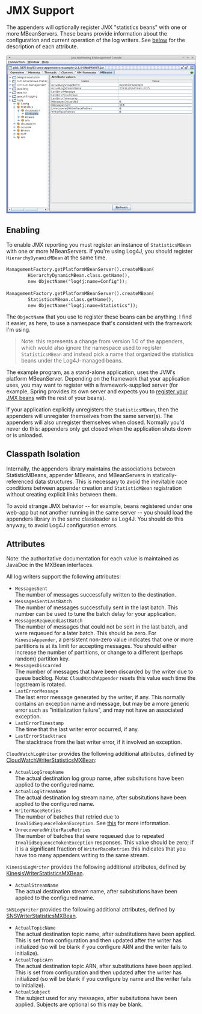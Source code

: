 # JMX Support

The appenders will optionally register JMX "statistics beans" with one or more MBeanServers.
These beans provide information about the configuration and current operation of the 
log writers. See [below](#attributes) for the description of each attribute.

![jconsole mbean view](jmx.png)


## Enabling

To enable JMX reporting you must register an instance of `StatisticsMBean` with one or more
MBeanServers. If you're using Log4J, you should register `HierarchyDynamicMBean` at the same
time.

```
ManagementFactory.getPlatformMBeanServer().createMBean(
        HierarchyDynamicMBean.class.getName(),
        new ObjectName("log4j:name=Config"));

ManagementFactory.getPlatformMBeanServer().createMBean(
        StatisticsMBean.class.getName(),
        new ObjectName("log4j:name=Statistics"));
```

The `ObjectName` that you use to register these beans can be anything. I find it easier, as here,
to use a namespace that's consistent with the framework I'm using.

> Note: this represents a change from version 1.0 of the appenders, which would also ignore the
  namespace used to register `StatisticsMBean` and instead pick a name that organized the
  statistics beans under the Log4J-managed beans.

The example program, as a stand-alone application, uses the JVM's platform MBeanServer. Depending on
the framework that your application uses, you may want to register with a framework-supplied server
(for example, Spring provides its own server and expects you to
[register your JMX beans](https://docs.spring.io/spring/docs/current/spring-framework-reference/integration.html#jmx)
with the rest of your beans).

If your application explicitly unregisters the `StatisticsMBean`, then the appenders will unregister
themselves from the same server(s). The appenders will also unregister themselves when closed. Normally
you'd never do this: appenders only get closed when the application shuts down or is unloaded.


## Classpath Isolation

Internally, the appenders library maintains the associations between StatisticMBeans, appender MBeans,
and MBeanServers in statically-referenced data structures. This is necessary to avoid the inevitable
race conditions between appender creation and `StatisticMBean` registration without creating explicit
links between them.

To avoid strange JMX behavior -- for example, beans registered under one web-app but not another
running in the same server -- you should load the appenders library in the same classloader as Log4J.
You should do this anyway, to avoid Log4J configuration errors.

## Attributes

Note: the authoritative documentation for each value is maintained as JavaDoc in the MXBean interfaces.

All log writers support the following attributes:

* `MessagesSent`  
  The number of messages successfully written to the destination.
* `MessagesSentLastBatch`  
  The number of messages successfully sent in the last batch. This number can be used to tune the
  batch delay for your application.
* `MessagesRequeuedLastBatch`  
  The number of messages that could not be sent in the last batch, and were requeued for a later
  batch. This should be zero. For `KinesisAppender`, a persistent non-zero value indicates that
  one or more partitions is at its limit for accepting messages. You should either increase the
  number of partitions, or change to a different (perhaps random) partition key.
* `MessagesDiscarded`  
  The number of messages that have been discarded by the writer due to queue backlog.
  Note: `CloudWatchAppender` resets this value each time the logstream is rotated.
* `LastErrorMessage`  
  The last error message generated by the writer, if any. This normally contains an exception name and
  message, but may be a more generic error such as "initialization failure", and may not have an
  associated exception.
* `LastErrorTimestamp`  
  The time that the last writer error occurred, if any.
* `LastErrorStacktrace`  
  The stacktrace from the last writer error, if it involved an exception.

`CloudWatchLogWriter` provides the following additional attributes, defined by
[CloudWatchWriterStatisticsMXBean](../aws-shared/src/main/java/com/kdgregory/logging/aws/cloudwatch/CloudWatchWriterStatisticsMXBean.java):

* `ActualLogGroupName`  
  The actual destination log group name, after subsitutions have been applied to the configured name.
* `ActualLogStreamName`  
  The actual destination log stream name, after subsitutions have been applied to the configured name.
* `WriterRaceRetries`  
  The number of batches that retried due to `InvalidSequenceTokenException`. See
  [this](cloudwatch.md#invalidsequencetokenexception-and-logstream-throttling) for more information.
* `UnrecoveredWriterRaceRetries`  
  The number of batches that were requeued due to repeated `InvalidSequenceTokenException` responses.
  This value should be zero; if it is a significant fraction of `WriterRaceRetries` this indicates
  that you have too many appenders writing to the same stream.

`KinesisLogWriter` provides the following additional attributes, defined by
[KinesisWriterStatisticsMXBean](../aws-shared/src/main/java/com/kdgregory/logging/aws/kinesis/KinesisWriterStatisticsMXBean.java).

* `ActualStreamName`  
  The actual destination stream name, after subsitutions have been applied to the configured name.

`SNSLogWriter` provides the following additional attributes, defined by
[SNSWriterStatisticsMXBean](../aws-shared/src/main/java/com/kdgregory/logging/aws/sns/SNSWriterStatisticsMXBean.java).

* `ActualTopicName`  
  The actual destination topic name, after substitutions have been applied. This is set from configuration
  and then updated after the writer has initialized (so will be blank if you configure ARN and the writer
  fails to initialize).
* `ActualTopicArn`  
  The actual destination topic ARN, after substitutions have been applied. This is set from configuration
  and then updated after the writer has initialized (so will be blank if you configure by name and the
  writer fails to initialize).
* `ActualSubject`  
  The subject used for any messages, after subsitutions have been applied. Subjects are optional so this
  may be blank.

